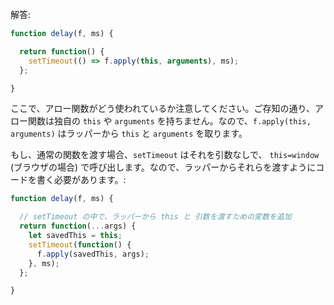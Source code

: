 解答:

```js
function delay(f, ms) {

  return function() {
    setTimeout(() => f.apply(this, arguments), ms);
  };

}
```

ここで、アロー関数がどう使われているか注意してください。ご存知の通り、アロー関数は独自の `this` や `arguments` を持ちません。なので、`f.apply(this, arguments)` はラッパーから `this` と `arguments` を取ります。

もし、通常の関数を渡す場合、`setTimeout` はそれを引数なしで、 `this=window` (ブラウザの場合) で呼び出します。なので、ラッパーからそれらを渡すようにコードを書く必要があります。:

```js
function delay(f, ms) {

  // setTimeout の中で、ラッパーから this と 引数を渡すための変数を追加
  return function(...args) {
    let savedThis = this;
    setTimeout(function() {
      f.apply(savedThis, args);
    }, ms);
  };

}
```

